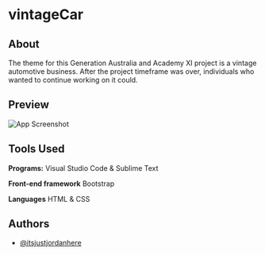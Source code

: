 # vintageCar

## About
The theme for this Generation Australia and Academy XI project is a vintage automotive business. After the project timeframe was over, individuals who wanted to continue working on it could.

## Preview

![App Screenshot](./vintage-car-capture.jpeg)


## Tools Used

**Programs:** Visual Studio Code & Sublime Text

**Front-end framework** Bootstrap

**Languages** HTML & CSS

## Authors

- [@itsjustjordanhere](https://www.github.com/itsjustjordanhere)

